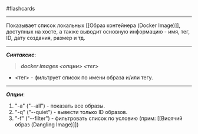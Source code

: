 #flashcards 
***
Показывает список локальных [[Образ контейнера (Docker Image)]], доступных на хосте, а также выводит основную информацию - имя, тег, ID, дату создания, размер и тд.
***
***Синтаксис***:
>***docker images <опции> <тег>***
- <тег> - фильтрует список по имени образа и/или тегу.
***
***Опции***:
1. "-a" ("--all") - показать все образы.
2. "-q" ("--quiet") - вывести только ID образов.
3. "-f" ("--filter") - фильтровать список по условию (прим: [[Висячий образ (Dangling Image)]])